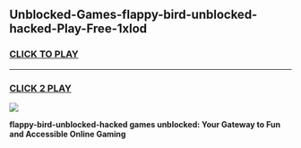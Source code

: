 
## Unblocked-Games-flappy-bird-unblocked-hacked-Play-Free-1xlod
<h3>
<a href="https://premium76.site?title=flappy-bird-unblocked-hacked&ref=18A1">CLICK TO PLAY</a></h3>
<hr>

<h3>
<a href="https://premium76.site?title=flappy-bird-unblocked-hacked&ref=18A1">CLICK 2 PLAY</a>
  
</h3>

<a href="https://premium76.site?title=flappy-bird-unblocked-hacked&ref=18A1"><img src="https://clearcache.store/games.png"></a>


**flappy-bird-unblocked-hacked games unblocked: Your Gateway to Fun and Accessible Online Gaming**

